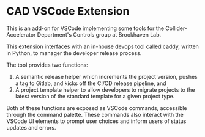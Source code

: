 # CAD VSCode Extension
This is an add-on for VSCode implementing some tools for the Collider-Accelerator Department's Controls group at Brookhaven Lab.

This extension interfaces with an in-house devops tool called caddy, written in Python, to manager the developer release process.

The tool provides two functions: 
1. A semantic release helper which increments the project version, pushes a tag to Gitlab, and kicks off the CI/CD release pipeline, and 
2. A project template helper to allow developers to migrate projects to the latest version of the standard template for a given project type.

Both of these functions are exposed as VSCode commands, accessible through the command palette. These commands also interact with the VSCode UI elements to prompt user choices and inform users of status updates and errors.